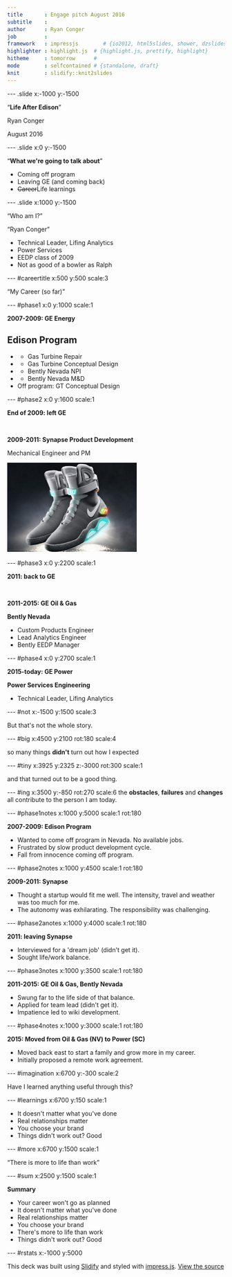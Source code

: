```yaml
---
title       : Engage pitch August 2016
subtitle    : 
author      : Ryan Conger
job         : 
framework   : impressjs        # {io2012, html5slides, shower, dzslides, ...}
highlighter : highlight.js  # {highlight.js, prettify, highlight}
hitheme     : tomorrow      # 
mode        : selfcontained # {standalone, draft}
knit        : slidify::knit2slides
---
```


--- .slide x:-1000 y:-1500

<q>**Life After Edison**</q>

Ryan Conger

August 2016

--- .slide x:0 y:-1500

<q>**What we're going to talk about**</q>

* Coming off program
* Leaving GE (and coming back)
* <strike>Career</strike>Life learnings

--- .slide x:1000 y:-1500

<q>Who am I?</q>

<q>Ryan Conger</q>
* Technical Leader, Lifing Analytics
* Power Services
* EEDP class of 2009
* Not as good of a bowler as Ralph

--- #careertitle x:500 y:500 scale:3

<q>My Career (so far)</q>

--- #phase1 x:0 y:1000 scale:1

<b>2007-2009: GE Energy</b>

## Edison Program

* - Gas Turbine Repair
* - Gas Turbine Conceptual Design
* - Bently Nevada NPI
* - Bently Nevada M&D
* Off program: GT Conceptual Design

--- #phase2 x:0 y:1600 scale:1

<b>End of 2009: left GE</b>

</br>

<b>2009-2011: Synapse Product Development</b>

Mechanical Engineer and PM

<img src="images/bttf.png" width="300px"/>

--- #phase3 x:0 y:2200 scale:1

<b>2011: back to GE</b>

</br>

<b>2011-2015: GE Oil & Gas</b>

**Bently Nevada**
* Custom Products Engineer
* Lead Analytics Engineer
* Bently EEDP Manager

--- #phase4 x:0 y:2700 scale:1

<b>2015-today: GE Power</b>

**Power Services Engineering**
* Technical Leader, Lifing Analytics

--- #not x:-1500 y:1500 scale:3

But that's not 
the whole story.

--- #big x:4500 y:2100 rot:180 scale:4

so many things <b>didn't</b> <span class="thoughts"> turn out how I expected</span>

--- #tiny x:3925 y:2325 z:-3000 rot:300 scale:1

and that turned out to be a good thing.

--- #ing x:3500 y:-850 rot:270 scale:6
the <b class="positioning">obstacles</b>, <b class="rotating">failures</b> and <b class="scaling">changes</b> all contribute to the person I am today.

--- #phase1notes x:1000 y:5000 scale:1 rot:180

<b>2007-2009: Edison Program</b>

* Wanted to come off program in Nevada. No available jobs.
* Frustrated by slow product development cycle.
* Fall from innocence coming off program.

--- #phase2notes x:1000 y:4500 scale:1 rot:180

<b>2009-2011: Synapse</b>

* Thought a startup would fit me well. The intensity, travel and weather was too much for me.
* The autonomy was exhilarating. The responsibility was challenging.

--- #phase2anotes x:1000 y:4000 scale:1 rot:180

<b>2011: leaving Synapse</b>

* Interviewed for a 'dream job' (didn't get it). 
* Sought life/work balance.

--- #phase3notes x:1000 y:3500 scale:1 rot:180

<b>2011-2015: GE Oil & Gas, Bently Nevada</b>

* Swung far to the life side of that balance.
* Applied for team lead (didn't get it).
* Impatience led to wiki development.

--- #phase4notes x:1000 y:3000 scale:1 rot:180

<b>2015: Moved from Oil & Gas (NV) to Power (SC)</b>

* Moved back east to start a family and grow more in my career.
* Initially proposed a remote work agreement. 

--- #imagination x:6700 y:-300 scale:2

Have I learned anything useful through this?

--- #learnings x:6700 y:150 scale:1

* It doesn't matter what you've done
* Real relationships matter
* You choose your brand
* Things didn't work out? Good

--- #more x:6700 y:1500 scale:1 

<q>There is more to life than work</q>

--- #sum x:2500 y:1500 scale:1

<b>Summary</b>

* Your career won't go as planned
* It doesn't matter what you've done
* Real relationships matter
* You choose your brand
* There's more to life than work
* Things didn't work out? Good

--- #rstats x:-1000 y:5000

This deck was built using [Slidify](http://www.slidify.org) and styled with [impress.js](http://github.com/bartaz/impress.js). [View the source](https://github.com/raconger/eedp-engage/tree/gh-pages)</q>



